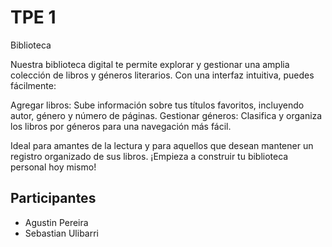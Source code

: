 # TPE 1
Biblioteca

Nuestra biblioteca digital te permite explorar y gestionar una amplia colección de libros y géneros literarios. Con una interfaz intuitiva, puedes fácilmente:

Agregar libros: Sube información sobre tus títulos favoritos, incluyendo autor, género y número de páginas.
Gestionar géneros: Clasifica y organiza los libros por géneros para una navegación más fácil.

Ideal para amantes de la lectura y para aquellos que desean mantener un registro organizado de sus libros. ¡Empieza a construir tu biblioteca personal hoy mismo!





## Participantes

- Agustin Pereira
- Sebastian Ulibarri
